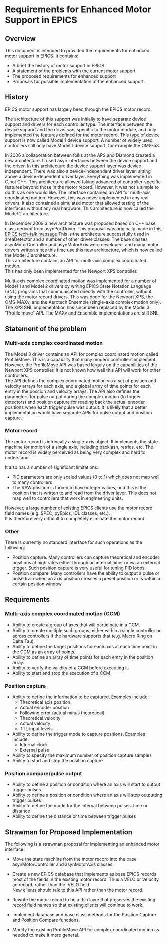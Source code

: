 # Requirements for Enhanced Motor Support in EPICS

## Overview
This document is intended to provided the requirements for enhanced motor support in EPICS.
It contains:
  - A brief the history of motor support in EPICS
  - A statement of the problems with the current motor support
  - The proposed requirements for enhanced support
  - Proposals for possible implementation of the enhanced support.

## History
EPICS motor support has largely been through the EPICS motor record.  

The architecture of this support was initially to have separate device support and drivers for 
each controller type.  The interface between the device support and the driver was specific
to the motor module, and only implemented the features defined for the motor record.
This type of device support is now called Model 1 device support.  A number of widely used
controllers still only have Model 1 device support, for example the OMS-58.

In 2006 a collaboration between folks at the APS and Diamond created a new architecture.
It used asyn interfaces between the device support and the driver.  In this architecture
the device support layer was device independent.  There was also a device-independent
driver layer, sitting above a device-dependent driver layer.  Everything was implemented
in C,not C++.  This architecture allowed taking advanced of controller-specific features
beyond those in the motor record.  However, it was not a simple to do this as one would 
like.  The interface contained an API for multi-axis coordinated motion.  However, this was never
implemented in any real drivers.  It also contained a simulated motor that allowed
testing of the interfaces without any real hardware.  This architecture is now called
the Model 2 architecture.

In December 2009 a new architecture was proposed based on C++ base class derived from
asynPortDriver.  This proposal was originally made in this 
[EPICS tech-talk message](http://www.aps.anl.gov/epics/tech-talk/2009/msg01765.php)
This is the architecture successfully used in areaDetector and a number of other
driver classes.  The base classes asynMotorController and asynMotorAxis were developed,
and many motor drivers written since this time use this new architecture, which is now
called the Model 3 architecture.  
This architecture contains an API for multi-axis complex coordinated motion.  
This has only been implemented for the Newport XPS controller.

Multi-axis complex coordinated motion was implemented for a number of Model 1 and Model 2 drivers by
writing EPICS State Notation Language (SNL) programs that communicated directly with the controller,
without using the motor record drivers.  This was done for the Newport XPS, the OMS-MAXv, and
the Aerotech Ensemble (single-axis complex motion only).  The XPS SNL implementation has since
been replaced by the Model 3 "Profile move" API.  The MAXv and Ensemble implementations are still SNL 

## Statement of the problem
### Multi-axis complex coordinated motion
The Model 3 driver contains an API for complex coordinated motion called ProfileMove.
This is a capability that many modern controllers implement.  However, the ProfileMove API
was based largely on the capabilities of the Newport XPS controller.  It is not known how
well this API will work for other controllers.  
The API defines the complex coordinated motion via a set of position and velocity arrays
for each axis, and a global array of time points for each entry in the position and velocity arrays.
The API also defines the parameters for pulse output during the complex motion (to trigger detectors)
and position capture for reading back the actual encoder positions when each trigger pulse was
output.  It is likely that a better implementation would have separate APIs for pulse output
and position capture.

### Motor record
The motor record is intrincally a single-axis object.  It implements the state machine for motion
of a single axis, including backlash, retries, etc.  The motor record is widely perceived as being
very complex and hard to understand.  

It also has a number of significant limitations:
 - PID parameters are only scaled values (0 to 1) which does not map well to many controllers
 - The RAW position is forced to have integer values, and this is the position that is written
   to and read from the driver layer.  This does not map well to controllers that work in 
   engineering units.
 
However, a large number of existing EPICS clients use the motor record field names 
(e.g. SPEC, pyEpics, IDL classes, etc.).  
It is therefore very difficult to completely eliminate the motor record.

### Other
There is currently no standard interface for such operations as the following:
  - Position capture.  Many controllers can capture theoretical and encoder positions at
    high rates either through an internal timer or via an external trigger.  Such position
    capture is very useful for tuning PID loops.
  - Position compare.  Many controllers have the ability to output a pulse or pulse train
    when an axis position crosses a preset position or is within a certain position window.

## Requirements
### Multi-axis complex coordinated motion (CCM)
  - Ability to create a group of axes that will participate in a CCM.
  - Ability to create multiple such groups, either within a single controller or across
     controllers if the hardware supports that (e.g. Macro Ring on Delta Tau).
  - Ability to define the target positions for each axis at each time point in the CCM
     as an array of points.
  - Ability to define an array of time points for each entry in the position array.
  - Ability to verify the validity of a CCM before executing it.
  - Ability to start and stop the execution of a CCM

### Position capture
  - Ability to define the information to be captured.  Examples include:
    - Theoretical axis position
    - Actual encoder position
    - Following error (actual minus theoretical)
    - Theoretical velocity
    - Actual velocity
    - TTL input levels
  - Ability to define the trigger mode to capture positions.  Examples include:
    - Internal clock
    - External pulse
  - Ability to specify the maximum number of position capture samples
  - Ability to start and stop the position capture

### Position compare/pulse output
  - Ability to define a position or condition where an axis will start to output trigger pulses
  - Ability to define a position or condition where an axis will stop outputting trigger pulses
  - Ability to define the mode for the interval between pulses: time or distance
  - Ability to define the distance or time between trigger pulses

## Strawman for Proposed Implementation
The following is a strawman proposal for implementing an enhanced motor interface.

- Move the state machine from the motor record into the base asynMotorController and
  asynMotorAxis classes.

- Create a new EPICS database that implements as base EPICS records most of the fields in the
  existing motor record.  Thus a VELO or Velocity ao record, rather than the .VELO field.  
  New clients should talk to this API rather than the motor record.

- Rewrite the motor record to be a thin layer that preserves the existing record field names so
  that existing clients will continue to work.
  
- Implement database and base class methods for the Position Capture and Position Compare functions.

- Modify the existing ProfileMove API for complex coordinated motion as needed to make it more
  general.
